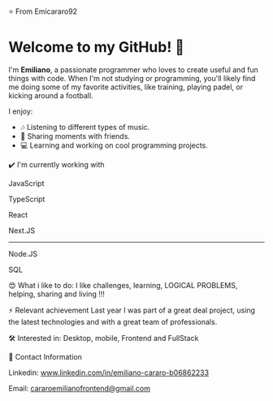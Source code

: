 ⭐️ From Emicararo92

# Welcome to my GitHub! 👋

I'm **Emiliano**, a passionate programmer who loves to create useful and fun things with code. When I'm not studying or programming, you'll likely find me doing some of my favorite activities, like training, playing padel, or kicking around a football. 

I enjoy:
- 🎶 Listening to different types of music.
- 🤝 Sharing moments with friends.
- 💻 Learning and working on cool programming projects.


✔️ I'm currently working with


JavaScript

TypeScript

React

Next.JS

______

Node.JS

SQL


😍 What i like to do:
I like challenges, learning, LOGICAL PROBLEMS, helping, sharing and living !!!

⚡ Relevant achievement
Last year I was part of a great deal project, using the latest technologies and with a great team of professionals.

🛠 Interested in:
Desktop, mobile, Frontend and FullStack

📲 Contact Information


Linkedin: www.linkedin.com/in/emiliano-cararo-b06862233


Email: cararoemilianofrontend@gmail.com
